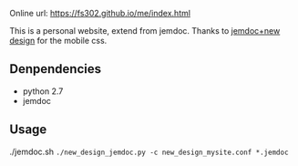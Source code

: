 Online url: https://fs302.github.io/me/index.html

This is a personal website, extend from jemdoc.
Thanks to [jemdoc+new design](https://github.com/szl2/jemdoc-new-design/tree/master) for the mobile css.

## Denpendencies
- python 2.7
- jemdoc

## Usage
./jemdoc.sh
`./new_design_jemdoc.py -c new_design_mysite.conf *.jemdoc`